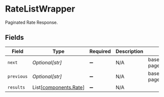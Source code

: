 # RateListWrapper

Paginated Rate Response.


## Fields

| Field                                                    | Type                                                     | Required                                                 | Description                                              | Example                                                  |
| -------------------------------------------------------- | -------------------------------------------------------- | -------------------------------------------------------- | -------------------------------------------------------- | -------------------------------------------------------- |
| `next`                                                   | *Optional[str]*                                          | :heavy_minus_sign:                                       | N/A                                                      | baseurl?page=3&results=10                                |
| `previous`                                               | *Optional[str]*                                          | :heavy_minus_sign:                                       | N/A                                                      | baseurl?page=1&results=10                                |
| `results`                                                | List[[components.Rate](../../models/components/rate.md)] | :heavy_minus_sign:                                       | N/A                                                      |                                                          |